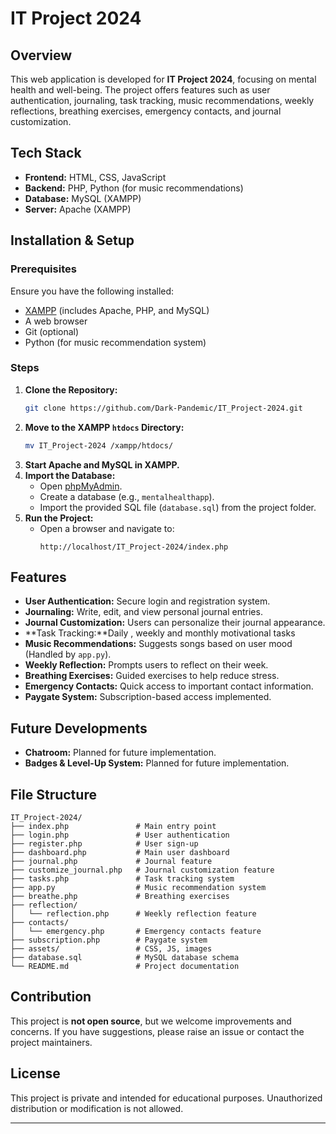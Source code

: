 # IT Project 2024

## Overview
This web application is developed for **IT Project 2024**, focusing on mental health and well-being. The project offers features such as user authentication, 
journaling, task tracking, music recommendations, weekly reflections, breathing exercises, emergency contacts, and journal customization.

## Tech Stack
- **Frontend:** HTML, CSS, JavaScript
- **Backend:** PHP, Python (for music recommendations)
- **Database:** MySQL (XAMPP)
- **Server:** Apache (XAMPP)

## Installation & Setup

### Prerequisites
Ensure you have the following installed:
- [XAMPP](https://www.apachefriends.org/index.html) (includes Apache, PHP, and MySQL)
- A web browser
- Git (optional)
- Python (for music recommendation system)

### Steps
1. **Clone the Repository:**
   ```sh
   git clone https://github.com/Dark-Pandemic/IT_Project-2024.git
   ```
2. **Move to the XAMPP `htdocs` Directory:**
   ```sh
   mv IT_Project-2024 /xampp/htdocs/
   ```
3. **Start Apache and MySQL in XAMPP.**
4. **Import the Database:**
   - Open [phpMyAdmin](http://localhost/phpmyadmin/).
   - Create a database (e.g., `mentalhealthapp`).
   - Import the provided SQL file (`database.sql`) from the project folder.
5. **Run the Project:**
   - Open a browser and navigate to:
     ```
     http://localhost/IT_Project-2024/index.php
     ```

## Features
- **User Authentication:** Secure login and registration system.
- **Journaling:** Write, edit, and view personal journal entries.
- **Journal Customization:** Users can personalize their journal appearance.
- **Task Tracking:**Daily , weekly and monthly motivational tasks 
- **Music Recommendations:** Suggests songs based on user mood (Handled by `app.py`).
- **Weekly Reflection:** Prompts users to reflect on their week.
- **Breathing Exercises:** Guided exercises to help reduce stress.
- **Emergency Contacts:** Quick access to important contact information.
- **Paygate System:** Subscription-based access implemented.

## Future Developments
- **Chatroom:** Planned for future implementation.
- **Badges & Level-Up System:** Planned for future implementation.

## File Structure
```
IT_Project-2024/
├── index.php               # Main entry point
├── login.php               # User authentication
├── register.php            # User sign-up
├── dashboard.php           # Main user dashboard
├── journal.php             # Journal feature
├── customize_journal.php   # Journal customization feature
├── tasks.php               # Task tracking system
├── app.py                  # Music recommendation system
├── breathe.php             # Breathing exercises
├── reflection/
│   └── reflection.php      # Weekly reflection feature
├── contacts/
│   └── emergency.php       # Emergency contacts feature
├── subscription.php        # Paygate system
├── assets/                 # CSS, JS, images
├── database.sql            # MySQL database schema
└── README.md               # Project documentation
```

## Contribution
This project is **not open source**, but we welcome improvements and concerns. If you have suggestions, please raise an issue or contact the project maintainers.

## License
This project is private and intended for educational purposes. Unauthorized distribution or modification is not allowed.

---
